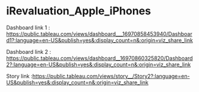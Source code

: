 # iRevaluation_Apple_iPhones


Dashboard link 1 : https://public.tableau.com/views/dashboard___16970858453940/Dashboard1?:language=en-US&publish=yes&:display_count=n&:origin=viz_share_link


Dashboard link 2 : https://public.tableau.com/views/dashboard__16970860325820/Dashboard2?:language=en-US&publish=yes&:display_count=n&:origin=viz_share_link


Story link :https://public.tableau.com/views/story__/Story2?:language=en-US&publish=yes&:display_count=n&:origin=viz_share_link 
